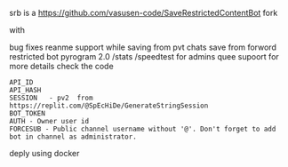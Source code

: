 
srb is a https://github.com/vasusen-code/SaveRestrictedContentBot fork

with 

bug fixes
reanme support while saving from pvt chats
save from forword restricted bot
pyrogram 2.0
/stats
/speedtest for admins
quee supoort 
for more details check the code


    API_ID
    API_HASH
    SESSION   - pv2  from https://replit.com/@SpEcHiDe/GenerateStringSession
    BOT_TOKEN
    AUTH - Owner user id
    FORCESUB - Public channel username without '@'. Don't forget to add bot in channel as administrator.




deply using docker
